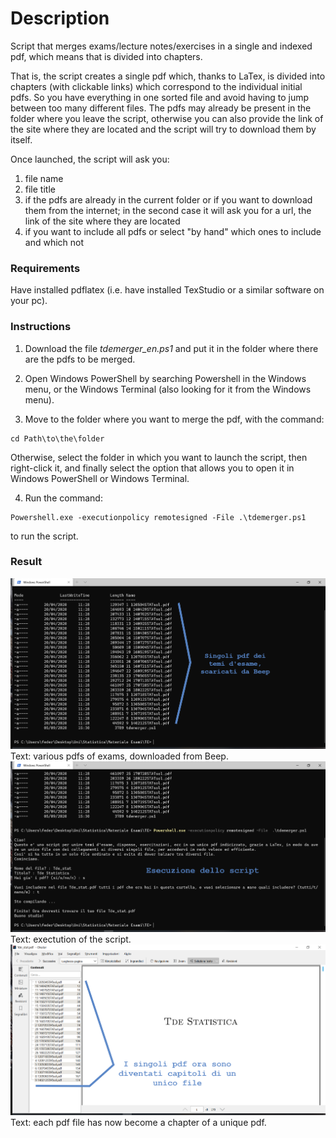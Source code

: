 # Description

Script that merges exams/lecture notes/exercises in a single and indexed pdf, which means that is divided into chapters.

That is, the script creates a single pdf which, thanks to LaTex, is divided into chapters (with clickable links) which correspond to the individual initial pdfs.
So you have everything in one sorted file and avoid having to jump between too many different files.
The pdfs may already be present in the folder where you leave the script, otherwise you can also provide the link of the site where they are located and the script will try to download them by itself.

Once launched, the script will ask you:
1. file name
2. file title
3. if the pdfs are already in the current folder or if you want to download them from the internet; in the second case it will ask you for a url, the link of the site where they are located
4. if you want to include all pdfs or select "by hand" which ones to include and which not

### Requirements

Have installed pdflatex (i.e. have installed TexStudio or a similar software on your pc).

### Instructions

1. Download the file *tdemerger_en.ps1* and put it in the folder where there are the pdfs to be merged.

2. Open Windows PowerShell by searching Powershell in the Windows menu, or the Windows Terminal (also looking for it from the Windows menu).

3. Move to the folder where you want to merge the pdf, with the command:
```
cd Path\to\the\folder
```
Otherwise, select the folder in which you want to launch the script, then right-click it, and finally select the option that allows you to open it in Windows PowerShell or Windows Terminal.

4. Run the command:
```
Powershell.exe -executionpolicy remotesigned -File .\tdemerger.ps1
```
to run the script.

### Result

![result](imgs/s1.png)
Text: various pdfs of exams, downloaded from Beep.
![result](imgs/s2.png)
Text: exectution of the script.
![result](imgs/s3.png)
Text: each pdf file has now become a chapter of a unique pdf.
